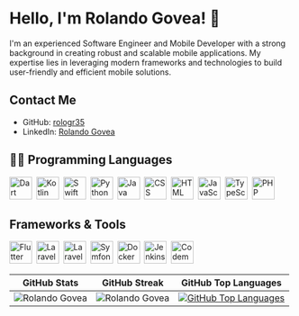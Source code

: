 # Hello, I'm Rolando Govea! 👋

I'm an experienced Software Engineer and Mobile Developer with a strong background in creating robust and scalable mobile applications. My expertise lies in leveraging modern frameworks and technologies to build user-friendly and efficient mobile solutions.

## Contact Me

- GitHub: [rologr35](https://github.com/rologr35)
- LinkedIn: [Rolando Govea](https://www.linkedin.com/in/rolando-govea/)

## 👨‍💻 Programming Languages

<img src="https://cdn.jsdelivr.net/gh/devicons/devicon/icons/dart/dart-original.svg" alt="Dart" width="40" height="40" />&nbsp;
<img src="https://cdn.jsdelivr.net/gh/devicons/devicon/icons/kotlin/kotlin-original.svg" alt="Kotlin" width="40" height="40" />&nbsp;
<img src="https://cdn.jsdelivr.net/gh/devicons/devicon/icons/swift/swift-original.svg" alt="Swift" width="40" height="40" />&nbsp;
<img src="https://cdn.jsdelivr.net/gh/devicons/devicon/icons/python/python-original.svg" alt="Python" width="40" height="40" />&nbsp;
<img src="https://cdn.jsdelivr.net/gh/devicons/devicon/icons/java/java-original.svg" alt="Java" width="40" height="40" />&nbsp;
<img src="https://cdn.jsdelivr.net/gh/devicons/devicon/icons/css3/css3-original.svg" alt="CSS" width="40" height="40" />&nbsp;
<img src="https://cdn.jsdelivr.net/gh/devicons/devicon/icons/html5/html5-original.svg" alt="HTML" width="40" height="40" />&nbsp;
<img src="https://cdn.jsdelivr.net/gh/devicons/devicon/icons/javascript/javascript-original.svg" alt="JavaScript" width="40" height="40" />&nbsp;
<img src="https://cdn.jsdelivr.net/gh/devicons/devicon/icons/typescript/typescript-original.svg" alt="TypeScript" width="40" height="40" />&nbsp;
<img src="https://cdn.jsdelivr.net/gh/devicons/devicon/icons/php/php-original.svg" alt="PHP" width="40" height="40" />&nbsp;

## Frameworks & Tools

<img src="https://cdn.jsdelivr.net/gh/devicons/devicon/icons/flutter/flutter-original.svg" alt="Flutter" width="40" height="40" />&nbsp;
<img src="https://cdn.jsdelivr.net/gh/devicons/devicon/icons/vuejs/vuejs-original.svg" alt="Laravel" width="40" height="40" />&nbsp;
<img src="https://cdn.jsdelivr.net/gh/devicons/devicon/icons/laravel/laravel-original.svg" alt="Laravel" width="40" height="40" />&nbsp;
<img src="https://cdn.jsdelivr.net/gh/devicons/devicon/icons/symfony/symfony-original.svg" alt="Symfony" width="40" height="40" />&nbsp;
<img src="https://cdn.jsdelivr.net/gh/devicons/devicon/icons/docker/docker-original.svg" alt="Docker" width="40" height="40" />&nbsp;
<img src="https://cdn.jsdelivr.net/gh/devicons/devicon/icons/jenkins/jenkins-original.svg" alt="Jenkins" width="40" height="40" />&nbsp;
<img src="https://cdn.jsdelivr.net/gh/devicons/devicon/icons/codemagic/codemagic-original.svg" alt="Codemagic" width="40" height="40" />&nbsp;


| GitHub Stats  | GitHub Streak           | GitHub Top Languages  |
| ------- | ---------------- | ---------------------------------- |
| ![Rolando Govea](https://github-stats-profile.vercel.app/api?username=rologr35&show_icons=true&locale=en&theme=dark&hide_border=true&layout=compact&hide=html,javascript,CSS,PowerShell&langs_count=9)    | ![Rolando Govea](https://github-readme-streak-stats.herokuapp.com/?user=rologr35&theme=dark&hide_border=true&layout=compact&hide=html,javascript,CSS,PowerShell&langs_count=9) | [![GitHub Top Languages](https://github-readme-stats.vercel.app/api/top-langs/?username=rologr35&theme=dark&hide_border=true&layout=compact&hide=html,javascript,CSS,PowerShell&langs_count=9)](https://github.com/rologr35) |
